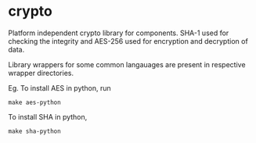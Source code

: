 crypto
=========

Platform independent crypto library for components.
SHA-1 used for checking the integrity and AES-256 used for encryption and decryption of data.

Library wrappers for some common langauages are present in respective wrapper directories.

Eg. To install AES in python, run

```
make aes-python
```

To install SHA in python,

```
make sha-python
```
